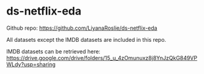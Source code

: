 # ds-netflix-eda

Github repo: https://github.com/LiyanaRoslie/ds-netflix-eda

All datasets except the IMDB datasets are included in this repo.

IMDB datasets can be retrieved here:
https://drive.google.com/drive/folders/15_u_4zOmunuxz8j8YnJzQkG849VPWLdy?usp=sharing
